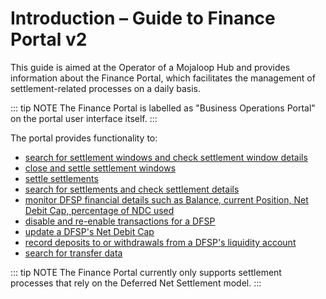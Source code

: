 # Introduction – Guide to Finance Portal v2

This guide is aimed at the Operator of a Mojaloop Hub and provides information about the Finance Portal, which facilitates the management of settlement-related processes on a daily basis.

::: tip NOTE
The Finance Portal is labelled as "Business Operations Portal" on the portal user interface itself.
:::

The portal provides functionality to:

* [search for settlement windows and check settlement window details](managing-windows.md)
* [close and settle settlement windows](settling.md)
* [settle settlements](settling.md)
* [search for settlements and check settlement details](checking-settlement-details.md)
* [monitor DFSP financial details such as Balance, current Position, Net Debit Cap, percentage of NDC used](monitoring-dfsp-financial-details.md)
* [disable and re-enable transactions for a DFSP](enabling-disabling-transactions.md)
* [update a DFSP's Net Debit Cap](updating-ndc.md)
* [record deposits to or withdrawals from a DFSP's liquidity account](recording-funds-in-out.md)
* [search for transfer data](searching-for-transfer-data.md)

::: tip NOTE
The Finance Portal currently only supports settlement processes that rely on the Deferred Net Settlement model.
:::
